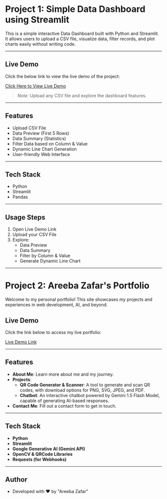 # Project 1: Simple Data Dashboard using Streamlit

This is a simple interactive Data Dashboard built with Python and Streamlit.  
It allows users to upload a CSV file, visualize data, filter records, and plot charts easily without writing code.

---

## Live Demo

Click the below link to view the live demo of the project:

[Click Here to View Live Demo](https://assignment-4-kkemaymagbgpur9rmtd4vs.streamlit.app/)

> *Note:* Upload any CSV file and explore the dashboard features.

---

## Features

- Upload CSV File
- Data Preview (First 5 Rows)
- Data Summary (Statistics)
- Filter Data based on Column & Value
- Dynamic Line Chart Generation
- User-friendly Web Interface

---

## Tech Stack

- Python
- Streamlit
- Pandas

---

## Usage Steps

1. Open Live Demo Link
2. Upload your CSV File
3. Explore:
   - Data Preview
   - Data Summary
   - Filter by Column & Value
   - Generate Dynamic Line Chart

---



# Project 2: Areeba Zafar's Portfolio

Welcome to my personal portfolio! This site showcases my projects and experiences in web development, AI, and beyond.

## Live Demo

Click the link below to access my live portfolio:

[Live Demo Link](https://assignment-4-4ylfz3tkuppgqxebtteqex.streamlit.app/chatbot)

---

## Features

- **About Me**: Learn more about me and my journey.
- **Projects**:
    - **QR Code Generator & Scanner**: A tool to generate and scan QR codes, with download options for PNG, SVG, JPEG, and PDF.
    - **Chatbot**: An interactive chatbot powered by Gemini 1.5 Flash Model, capable of generating AI-based responses.
- **Contact Me**: Fill out a contact form to get in touch.

---

## Tech Stack

- **Python**
- **Streamlit**
- **Google Generative AI (Gemini API)**
- **OpenCV & QRCode Libraries**
- **Requests (for Webhooks)**

---

## Author
- Developed with ❤ by "Areeba Zafar"

